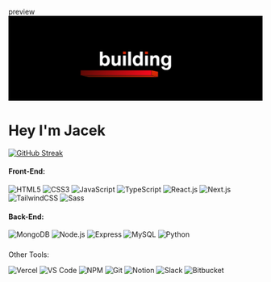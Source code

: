 preview
<img src="./banner.jpeg"/>
<h1 align="left" margin-bottom="30">Hey I'm Jacek</h1>



[![GitHub Streak](https://github-readme-streak-stats.herokuapp.com/?user=JaceksFridge&theme=swift)](https://git.io/streak-stats)



#### Front-End:

![HTML5](https://img.shields.io/badge/-HTML5-E34F26?style=flat-square&logo=HTML5&logoColor=white)
![CSS3](https://img.shields.io/badge/-CSS3-1572B6?style=flat-square&logo=CSS3&logoColor=white)
![JavaScript](https://img.shields.io/badge/-JavaScript-black?style=flat-square&amp;logo=javascript)
![TypeScript](https://img.shields.io/badge/-TypeScript-007ACC?style=flat-square&logo=typescript&logoColor=white)
![React.js](https://img.shields.io/badge/-React.js-%23282C34?style=flat-square&logo=react)
![Next.js](https://img.shields.io/badge/-Next.js-%23000000?style=flat-square&logo=nextdotjs)
![TailwindCSS](https://img.shields.io/badge/-TailwindCSS-%231a202c?style=flat-square&logo=tailwind-css)
![Sass](https://img.shields.io/badge/-Sass-%23CC6699?style=flat-square&logo=sass&logoColor=ffffff)

#### Back-End:

![MongoDB](https://img.shields.io/badge/MongoDB-%234ea94b.svg?&style=flat-square&logo=mongodb&logoColor=white)
![Node.js](https://img.shields.io/badge/Node.js-%2343853D.svg?&style=flat-square&logo=node.js&logoColor=white)
![Express](https://img.shields.io/badge/Express.js-%23404d59.svg?&style=flat-square)
![MySQL](https://img.shields.io/badge/-MySQL-black?style=flat-square&logo=mysql)
![Python](https://img.shields.io/badge/-python-3776AB?style=flat-square&logo=Python&logoColor=white)

###
Other Tools:

![Vercel](https://img.shields.io/badge/-Vercel-%23ffffff?style=flat-square&logo=vercel&logoColor=000000)
![VS Code](https://img.shields.io/badge/-VSCode-%23007ACC?style=flat-square&logo=visual-studio-code)
![NPM](https://img.shields.io/badge/-NPM-CB3837?style=flat-square&logo=NPM&logoColor=white)
![Git](https://img.shields.io/badge/-Git-F44D27?style=flat-square&logo=Git&logoColor=white)
![Notion](https://img.shields.io/badge/-Notion-000000?style=flat-square&logo=Notion&logoColor=white)
![Slack](https://img.shields.io/badge/-Slack-E01563?style=flat-square&logo=Slack&logoColor=white)
![Bitbucket](https://img.shields.io/badge/-BitBucket-darkblue?style=flat-square&logo=bitbucket)

